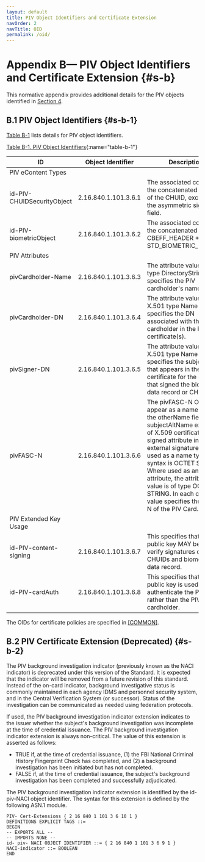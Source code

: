 ```yaml
---
layout: default
title: PIV Object Identifiers and Certificate Extension
navOrder: 2
navTitle: OID
permalink: /oid/
---
```


# Appendix B— PIV Object Identifiers and Certificate Extension {#s-b}

This normative appendix provides additional details for the PIV objects identified in [Section 4](../_FIPS201/frontend.md#s-4).

## B.1 PIV Object Identifiers {#s-b-1}

[Table B-1](#table-b-1) lists details for PIV object identifiers.

[Table B-1. PIV Object Identifiers](#table-b-1){:name="table-b-1"}

|ID| Object Identifier|Description|
|---|---|---|
|PIV eContent Types|||
|id-PIV-CHUIDSecurityObject|2.16.840.1.101.3.6.1|The associated content is the concatenated contents of the CHUID, excluding the asymmetric signature field.|
|id-PIV-biometricObject|2.16.840.1.101.3.6.2|The associated content is the concatenated CBEFF_HEADER + STD_BIOMETRIC_RECORD.|
|PIV Attributes|||
|pivCardholder-Name|2.16.840.1.101.3.6.3|The attribute value is of type DirectoryString and specifies the PIV cardholder's name.|
|pivCardholder-DN|2.16.840.1.101.3.6.4|The attribute value is an X.501 type Name and specifies the DN associated with the PIV cardholder in the PIV certificate(s).|
|pivSigner-DN|2.16.840.1.101.3.6.5|The attribute value is an X.501 type Name and specifies the subject name that appears in the PKI certificate for the entity that signed the biometric data record or CHUID.|
|pivFASC-N|2.16.840.1.101.3.6.6|The pivFASC-N OID MAY appear as a name type in the otherName field of the subjectAltName extension of X.509 certificates or a signed attribute in CMS external signatures. Where used as a name type, the syntax is OCTET STRING. Where used as an attribute, the attribute value is of type OCTET STRING. In each case, the value specifies the FASC-N of the PIV Card.|
|PIV Extended Key Usage|||
|id-PIV-content-signing|2.16.840.1.101.3.6.7|This specifies that the public key MAY be used to verify signatures on CHUIDs and biometric data record.|
|id-PIV-cardAuth|2.16.840.1.101.3.6.8|This specifies that the public key is used to authenticate the PIV Card rather than the PIV cardholder.|

The OIDs for certificate policies are specified in [[COMMON]](references.md#ref-COMMON).

## B.2 PIV Certificate Extension (Deprecated) {#s-b-2}

The PIV background investigation indicator (previously known as the NACI indicator) is deprecated under this version of the 
Standard. It is expected that the indicator will be removed from a future revision of this standard.
Instead of the on-card indicator, background investigative status is commonly maintained in each 
agency IDMS and personnel security system, and in the Central Verification System (or successor). Status of the investigation can be communicated as needed using 
federation protocols. 

If used, the PIV background investigation indicator extension indicates to the issuer whether the subject's
background investigation was incomplete at the time of credential issuance. The PIV background investigation indicator
extension is always non-critical.
The value of this extension is asserted as
follows:

- TRUE if, at the time of credential issuance, (1) the FBI National Criminal History Fingerprint Check
    has completed, and (2) a background investigation has been initiated but has not completed.
- FALSE if, at the time of credential issuance, the subject's background investigation has been
    completed and successfully adjudicated.

The PIV background investigation indicator extension is identified by the id-piv-NACI
object identifier. The syntax for this extension is defined by the following ASN.1 module.

```
PIV- Cert-Extensions { 2 16 840 1 101 3 6 10 1 }
DEFINITIONS EXPLICIT TAGS ::=
BEGIN
-- EXPORTS ALL --
-- IMPORTS NONE --
id- piv- NACI OBJECT IDENTIFIER ::= { 2 16 840 1 101 3 6 9 1 }
NACI-indicator ::= BOOLEAN
END
```
